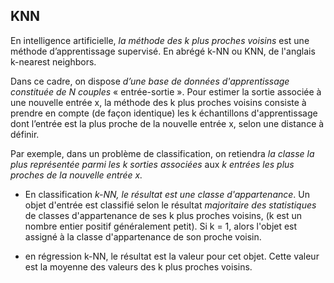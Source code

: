 ## KNN

En intelligence artificielle, *la méthode des k plus proches voisins* est une méthode d’apprentissage supervisé. 
En abrégé k-NN ou KNN, de l'anglais k-nearest neighbors.


Dans ce cadre, on dispose *d’une base de données d'apprentissage constituée de N couples* « entrée-sortie ». 
Pour estimer la sortie associée à une nouvelle entrée x, la méthode des k plus proches voisins consiste à prendre en compte (de façon identique) les k échantillons d'apprentissage dont l’entrée est la plus proche de la nouvelle entrée x, selon une distance à définir.


Par exemple, dans un problème de classification, on retiendra *la classe la plus représentée parmi les k sorties associées* aux *k entrées les plus proches de la nouvelle entrée x.*

- En classification *k-NN, le résultat est une classe d'appartenance*. Un objet d'entrée est classifié selon le résultat *majoritaire des statistiques* de classes d'appartenance de ses k plus proches voisins, (k est un nombre entier positif généralement petit). Si k = 1, alors l'objet est assigné à la classe d'appartenance de son proche voisin.

- en régression k-NN, le résultat est la valeur pour cet objet. Cette valeur est la moyenne des valeurs des k plus proches voisins.

